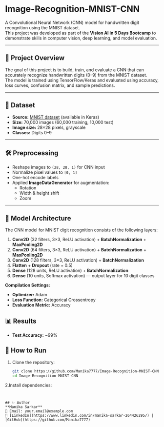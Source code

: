 # Image-Recognition-MNIST-CNN

A Convolutional Neural Network (CNN) model for handwritten digit recognition using the MNIST dataset.  
This project was developed as part of the **Vision AI in 5 Days Bootcamp** to demonstrate skills in computer vision, deep learning, and model evaluation.

---

## 📌 Project Overview
The goal of this project is to build, train, and evaluate a CNN that can accurately recognize handwritten digits (0–9) from the MNIST dataset.  
The model is trained using TensorFlow/Keras and evaluated using accuracy, loss curves, confusion matrix, and sample predictions.

---

## 📂 Dataset
- **Source:** [MNIST dataset](http://yann.lecun.com/exdb/mnist/) (available in Keras)
- **Size:** 70,000 images (60,000 training, 10,000 test)
- **Image size:** 28×28 pixels, grayscale
- **Classes:** Digits 0–9

---

## 🛠 Preprocessing
- Reshape images to `(28, 28, 1)` for CNN input
- Normalize pixel values to `[0, 1]`
- One-hot encode labels
- Applied **ImageDataGenerator** for augmentation:
  - Rotation
  - Width & height shift
  - Zoom

---

## 🧠 Model Architecture

The CNN model for MNIST digit recognition consists of the following layers:

1. **Conv2D** (32 filters, 3×3, ReLU activation) + **BatchNormalization** + **MaxPooling2D**
2. **Conv2D** (64 filters, 3×3, ReLU activation) + **BatchNormalization** + **MaxPooling2D**
3. **Conv2D** (128 filters, 3×3, ReLU activation) + **BatchNormalization**
4. **Flatten** + **Dropout** (rate = 0.5)
5. **Dense** (128 units, ReLU activation) + **BatchNormalization**
6. **Dense** (10 units, Softmax activation) — output layer for 10 digit classes

**Compilation Settings:**
- **Optimizer:** Adam
- **Loss Function:** Categorical Crossentropy
- **Evaluation Metric:** Accuracy

## 📊 Results
- **Test Accuracy:** ~99%

## 🚀 How to Run
1. Clone the repository:
   ```bash
   git clone https://github.com/Manika7777/Image-Recognition-MNIST-CNN.git
   cd Image-Recognition-MNIST-CNN
2.Install dependencies:
   ```pip install -r requirements.txt


## ✨ Author
**Manika Sarkar**  
📧 Email: your.email@example.com  
🔗 [LinkedIn](https://www.linkedin.com/in/manika-sarkar-264426295/) | [GitHub](https://github.com/Manika7777)
